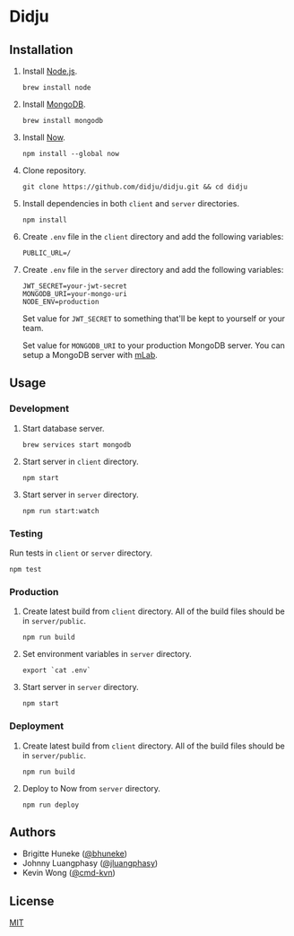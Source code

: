 # Didju

## Installation

1. Install [Node.js](https://nodejs.org/en/).

    ```
    brew install node
    ```

2. Install [MongoDB](https://www.mongodb.com).

    ```
    brew install mongodb
    ```

3. Install [Now](https://zeit.co/now).

    ```
    npm install --global now
    ```

4. Clone repository.

    ```
    git clone https://github.com/didju/didju.git && cd didju
    ```

5. Install dependencies in both `client` and `server` directories.

    ```
    npm install
    ```

6. Create `.env` file in the `client` directory and add the following variables:

    ```
    PUBLIC_URL=/
    ```

7. Create `.env` file in the `server` directory and add the following variables:

    ```
    JWT_SECRET=your-jwt-secret
    MONGODB_URI=your-mongo-uri
    NODE_ENV=production
    ```

    Set value for `JWT_SECRET` to something that'll be kept to yourself or your team.

    Set value for `MONGODB_URI` to your production MongoDB server. You can setup a MongoDB server with [mLab](https://mlab.com).

## Usage

### Development

1. Start database server.

    ```
    brew services start mongodb
    ```

2. Start server in `client` directory.

    ```
    npm start
    ```

3. Start server in `server` directory.

    ```
    npm run start:watch
    ```

### Testing

Run tests in `client` or `server` directory.

```
npm test
```

### Production

1. Create latest build from `client` directory. All of the build files should be in `server/public`.

    ```
    npm run build
    ```

2. Set environment variables in `server` directory.

    ```
    export `cat .env`
    ```

3. Start server in `server` directory.

    ```
    npm start
    ```

### Deployment

1. Create latest build from `client` directory. All of the build files should be in `server/public`.

    ```
    npm run build
    ```

2. Deploy to Now from `server` directory.

    ```
    npm run deploy
    ```

## Authors

- Brigitte Huneke ([@bhuneke](https://github.com/bhuneke))
- Johnny Luangphasy ([@jluangphasy](https://github.com/jluangphasy))
- Kevin Wong ([@cmd-kvn](https://github.com/cmd-kvn))

## License

[MIT](LICENSE.md)
